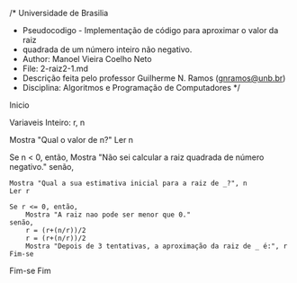 /*	Universidade de Brasilia
 *	Pseudocodigo -  Implementação de código para aproximar o valor da raiz
 *  quadrada de um número inteiro não negativo. 
 *	Author: Manoel Vieira Coelho Neto
 * 	File: 2-raiz2-1.md
 * 	Descrição feita pelo professor Guilherme N. Ramos (gnramos@unb.br)
 *	Disciplina: Algoritmos e Programação de Computadores */


Inicio

Variaveis
Inteiro: r, n

Mostra "Qual o valor de n?"
Ler n

Se n < 0, então,
	Mostra "Não sei calcular a raiz quadrada de número negativo."
senão,

	Mostra "Qual a sua estimativa inicial para a raiz de _?", n
	Ler r

	Se r <= 0, então,
		Mostra "A raiz nao pode ser menor que 0."
	senão,
		r = (r+(n/r))/2
		r = (r+(n/r))/2
		Mostra "Depois de 3 tentativas, a aproximação da raiz de _ é:", r
	Fim-se
Fim-se
Fim

